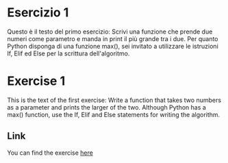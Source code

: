 # Esercizio 1
Questo è il testo del primo esercizio:
Scrivi una funzione che prende due numeri come parametro e manda in print il più grande tra i due.
Per quanto Python disponga di una funzione max(), sei invitato a utilizzare le istruzioni If, Elif ed Else 
per la scrittura dell'algoritmo.

# Exercise 1
This is the text of the first exercise:
Write a function that takes two numbers as a parameter and prints the larger of the two.
Although Python has a max() function, use the If, Elif and Else statements
for writing the algorithm.

## Link
You can find the exercise [here](https://www.programmareinpython.it/esercizi-python)
